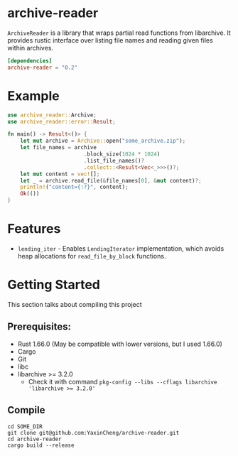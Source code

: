 # archive-reader

`ArchiveReader` is a library that wraps partial read functions from libarchive.
It provides rustic interface over listing file names and reading given files within archives.

```toml
[dependencies]
archive-reader = "0.2"
```

# Example
```rust
use archive_reader::Archive;
use archive_reader::error::Result;

fn main() -> Result<()> {
    let mut archive = Archive::open("some_archive.zip");
    let file_names = archive
                        .block_size(1024 * 1024)
                        .list_file_names()?
                        .collect::<Result<Vec<_>>>()?;
    let mut content = vec![];
    let _ = archive.read_file(&file_names[0], &mut content)?;
    println!("content={:?}", content);
    Ok(())
}
```

# Features
* `lending_iter` - Enables `LendingIterator` implementation, which avoids heap allocations for `read_file_by_block` functions.

# Getting Started
This section talks about compiling this project
## Prerequisites:
* Rust 1.66.0 (May be compatible with lower versions, but I used 1.66.0)
* Cargo
* Git
* libc
* libarchive >= 3.2.0
  * Check it with command `pkg-config --libs --cflags libarchive 'libarchive >= 3.2.0'`

## Compile
```shell
cd SOME_DIR
git clone git@github.com:YaxinCheng/archive-reader.git
cd archive-reader
cargo build --release
```
# 
